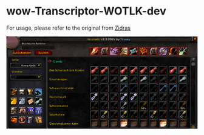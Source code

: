 # wow-Transcriptor-WOTLK-dev
For usage, please refer to the original from [Zidras](https://github.com/Zidras/Transcriptor-WOTLK/)


![Example](https://github.com/telkar-rg/wow-Altoholic-dev/blob/main/_IMG/1.png?raw=true)

